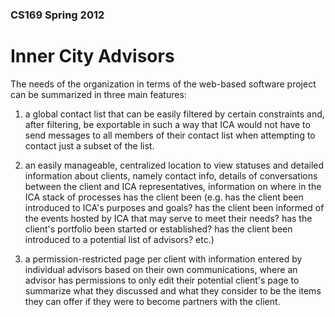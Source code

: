 ### CS169 Spring 2012
# Inner City Advisors

The needs of the organization in terms of the web-based software project can be summarized in three main features:

1. a global contact list that can be easily filtered by certain constraints and, after filtering, be exportable in such a way that ICA would not have to send messages to all members of their contact list when attempting to contact just a subset of the list.

2. an easily manageable, centralized location to view statuses and detailed information about clients, namely contact info, details of conversations between the client and ICA representatives, information on where in the ICA stack of processes has the client been (e.g. has the client been introduced to ICA's purposes and goals? has the client been informed of the events hosted by ICA that may serve to meet their needs? has the client's portfolio been started or established? has the client been introduced to a potential list of advisors? etc.)

3. a permission-restricted page per client with information entered by individual advisors based on their own communications, where an advisor has permissions to only edit their potential client's page to summarize what they discussed and what they consider to be the items they can offer if they were to become partners with the client.